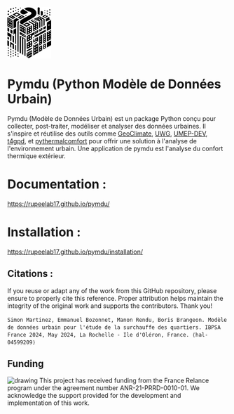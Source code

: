 <img src="figures/logo-pymdu.png" alt="drawing" width="100"/>

# Pymdu (Python Modèle de Données Urbain)
Pymdu (Modèle de Données Urbain) est un package Python conçu pour collecter, post-traiter, modéliser et analyser des
données urbaines. Il s'inspire et réutilise des outils comme [GeoClimate][4], [UWG][3], [UMEP-DEV][2], [t4gpd][1], et [pythermalcomfort][5] pour
offrir une solution à l'analyse de l'environnement urbain. Une application de pymdu est l'analyse du
confort thermique extérieur. 

# Documentation : 
https://rupeelab17.github.io/pymdu/

# Installation :
https://rupeelab17.github.io/pymdu/installation/

## Citations :
If you reuse or adapt any of the work from this GitHub repository, please ensure to properly cite this reference. Proper attribution helps maintain the integrity of the original work and supports the contributors. 
Thank you!


```Simon Martinez, Emmanuel Bozonnet, Manon Rendu, Boris Brangeon. Modèle de données urbain pour l'étude de la surchauffe des quartiers. IBPSA France 2024, May 2024, La Rochelle - Ile d'Oléron, France. ⟨hal-04599209⟩```


[1]: https://github.com/thomas-leduc/t4gpd

[2]: https://github.com/UMEP-dev/UMEP

[3]: https://urbanmicroclimate.scripts.mit.edu/umc.php

[4]: https://github.com/orbisgis/geoclimate

[5]: https://github.com/CenterForTheBuiltEnvironment/pythermalcomfort

## Funding
<img src="figures/Logo_France_Relance_vert.png" alt="drawing" width="80"/>
This project has received funding from the France Relance program under the agreement number ANR-21-PRRD-0010-01.  
We acknowledge the support provided for the development and implementation of this work.

